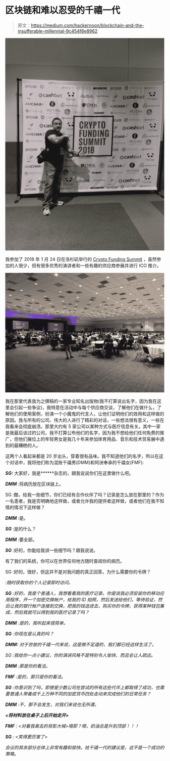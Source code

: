 # 区块链和难以忍受的千禧一代

> 原文：<https://medium.com/hackernoon/blockchain-and-the-insufferable-millennial-9c454f8e8962>

![](img/c849e049b1157fdce86ff35386e4ce90.png)

我参加了 2018 年 1 月 24 日在洛杉矶举行的 [Crypto Funding Summit](https://www.cryptofundingsummit.com/) ，虽然参加的人很少，但有很多优秀的演讲者和一些有趣的供应商参展并进行 ICO 推介。

![](img/7904e2c3084589e726dc47dc23db034a.png)

我在那里代表我为之撰稿的一家专业知名出版物(我不打算说出名字，因为我在这里会引起一些争议)，我特意在活动中与每个供应商交谈，了解他们在做什么，了解他们的使用案例，扮演一个小魔鬼的代言人，让他们证明他们的效用和这样做的原因。我与所有的公司、伟大的人进行了精彩的对话，一些想法很有意义，一些在我看来会彻底崩溃。那里大约有 5 家公司以某种方式与医疗信息有关。其中一家是我最后谈过的公司，我不打算公布他们的名字，因为我不想给他们任何免费的推广，但他们展位上的年轻男女是我几十年来参加体育用品、音乐和技术贸易展中遇到的最糟糕的人。

这两个人看起来都是 20 岁出头，穿着很有品味。我不知道他们的名字，所以在这个对话中，我将他们称为混账千禧男(DMM)和阿谀奉承的千禧女(FMF):

***SG:*** 大家好，我是******杂志的，跟我说说你们在这里做什么吧。

***DMM*** :将病历放在区块链上。

SG :酷，给我一些细节，你们已经有合作伙伴了吗？记录是怎么放在那里的？作为一名患者，我是否明确地这样做，或者允许我的提供者这样做，或者他们在我不知情的情况下这样做？

***DMM*** :是。

***SG*** :是的什么？

***DMM*** :要全部。

***SG*** :好的，你能给我讲一些细节吗？跟我说说。

有了我们的系统，你可以在世界任何地方随时查阅你的病历。

SG :好的，很好，但这并不是对我问题的真正回答。为什么需要你的令牌？

*:随时获取你的个人记录即时访问。*

****SG*** :好的，我是个普通人，我想看看我的医疗记录。你是说我必须安装你的移动应用程序，开一个加密交换帐户，给我的 ID 拍照，然后发送给他们，等待验证，然后让我的银行帐户连接到交换，把我的钱送进去，购买你的令牌，获得某种钱包集成，然后我就可以得到我的医疗记录了吗？*

****DMM*** :是的，我听起来很简单。*

****SG*** :你现在是认真的吗？*

****DMM:*** 对于世故的千禧一代来说，这是微不足道的，我们都已经这样生活了。*

*SG :我给你一点小建议，你的演讲风格不是特别令人愉快，而且会让人疏远。*

****DMM*** :那是你的看法。*

****FMF*** :是的，那只是你的看法。*

****SG*** :你意识到了吗，即使是少数公司在尝试的所有这些代币上都取得了成功，也需要普通人带着成千上万种不同的加密货币四处走动来完成他们的日常任务？*

****DMM*** :不，那不会发生，对我们来说也无所谓。*

***<将材料放在桌子上后开始走开>***

****FMF*** : <对着我离去的背影大喊>哦耶？嗯，奶油总是升到顶部！！！*

****SG*** : <笑得更厉害了>*

*会议的其余部分总体上非常有趣和愉快。给千禧一代的建议是，这不是一个成功的策略。*